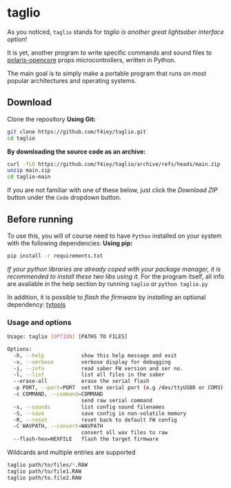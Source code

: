 # taglio
As you noticed, `taglio` stands for *taglio is another great lightsaber interface option*!

It is yet, another program to write specific commands and sound files to [polaris-opencore](https://github.com/lamadiluce/polaris-opencore) props microcontrollers, written in Python.

The main goal is to simply make a portable program that runs on most popular architectures and operating systems.

## Download
Clone the repository
__Using Git:__
```sh
git clone https://github.com/f4iey/taglio.git
cd taglio
```
__By downloading the source code as an archive:__
```sh
curl -fLO https://github.com/f4iey/taglio/archive/refs/heads/main.zip
unzip main.zip
cd taglio-main
```
If you are not familiar with one of these below, just click the *Download ZIP* button under the `Code` dropdown button.

## Before running
To use this, you will of course need to have `Python` installed on your system with the following dependencies:
__Using pip:__
```sh
pip install -r requirements.txt
```
*If your python libraries are already coped with your package manager, it is recommended to install these two libs using it.*
For the program itself, all info are available in the help section by running `taglio` or `python taglio.py`

In addition, it is possible to *flash the firmware* by *installing* an optional dependency: [tytools](https://github.com/Koromix/tytools/releases)

### Usage and options
```sh
Usage: taglio [OPTION] [PATHS TO FILES]

Options:
  -h, --help            show this help message and exit
  -v, --verbose         verbose display for debugging
  -i, --info            read saber FW version and ser no.
  -l, --list            list all files in the saber
  --erase-all           erase the serial flash
  -p PORT, --port=PORT  set the serial port (e.g /dev/ttyUSB0 or COM3)
  -c COMMAND, --command=COMMAND
                        send raw serial command
  -s, --sounds          list config sound filenames
  -S, --save            save config in non-volatile memory
  -R, --reset           reset back to default FW config
  -C WAVPATH, --convert=WAVPATH
                        convert all wav files to raw
  --flash-hex=HEXFILE   flash the target firmware

```

Wildcards and multiple entries are supported
```sh
taglio path/to/files/*.RAW
taglio path/to/file1.RAW
taglio path/to.file2.RAW
```
